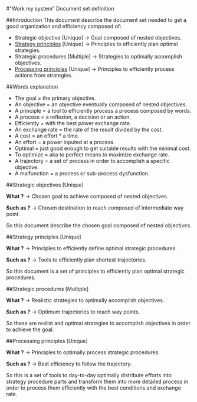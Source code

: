 #"Work my system” Document set definition

##Introduction
This document describe the document set needed to get a good organization and efficiency composed of:
* Strategic objective [Unique] 	     → Goal composed of nested objectives.
* [Strategy principles](https://github.com/Primerz/WorkMySystem/blob/master/Principles/Strategy%20principles.md) [Unique] 	     → Principles to efficiently plan optimal strategies.
* Strategic procedures [Multiple]  → Strategies to optimally accomplish objectives.
* [Processing principles](https://github.com/Primerz/WorkMySystem/blob/master/Principles/Processing%20principles.md) [Unique]   → Principles to efficiently process actions from strategies.

##Words explanation
* The goal = the primary objective.
* An objective = an objective eventually composed of nested objectives.
* A principle = a tool to efficiently process a process composed by words.
* A process = a reflexion, a decision or an action.
* Efficiently = with the best power exchange rate.
* An exchange rate = the rate of the result divided by the cost.
* A cost = an effort * a time.
* An effort = a power inputed at a process.
* Optimal = just good enough to get suitable results with the minimal cost.
* To optimize = aka to perfect means to maximize exchange rate.
* A trajectory = a set of process in order to accomplish a specific objective.
* A malfunction = a process or sub-process dysfunction.

##Strategic objectives [Unique]

**What ?** → Chosen goal to achieve composed of nested objectives.

**Such as ?** → Chosen destination to reach composed of intermediate way point.

So this document describe the chosen goal composed of nested objectives.

##Strategy principles [Unique]

**What ?** → Principles to efficiently define optimal strategic procedures.

**Such as ?** → Tools to efficiently plan shortest trajectories. 

So this document is a set of principles to efficiently plan optimal strategic procedures.

##Strategic procedures [Multiple]

**What ?** → Realistic strategies to optimally accomplish objectives.

**Such as ?** → Optimum trajectories to reach way points.

So these are realist and optimal strategies to accomplish objectives in order to achieve the goal.

##Processing principles [Unique]

**What ?** → Principles to optimally process strategic procedures.

**Such as ?** → Best efficiency to follow the trajectory.

So this is a set of tools to day-to-day optimally distribute efforts into strategy procedure parts and transform them into more detailed process in order to process them efficiently with the best conditions and exchange rate.
